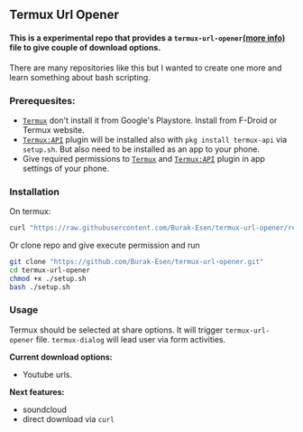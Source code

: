 
## Termux Url Opener

#### This is a experimental repo that provides a `termux-url-opener`[(more info)](https://wiki.termux.com/wiki/Intents_and_Hooks) file to give couple of download options.

There are many repositories like this but I wanted to create one more and learn something about bash scripting.

### Prerequesites:
- [`Termux`](https://f-droid.org/packages/com.termux.api/) don't install it from Google's Playstore. Install from F-Droid or Termux website.
- [`Termux:API`](https://f-droid.org/packages/com.termux.api/) plugin will be installed also with `pkg install termux-api` via `setup.sh`. But also need to be installed as an app to your phone.
- Give required permissions to [`Termux`](https://f-droid.org/packages/com.termux.api/) and [`Termux:API`](https://f-droid.org/packages/com.termux.api/) plugin in app settings of your phone.

### Installation

On termux:
```bash
curl "https://raw.githubusercontent.com/Burak-Esen/termux-url-opener/refs/heads/main/setup.sh" | bash
```

Or clone repo and give execute permission and run
```bash
git clone "https://github.com/Burak-Esen/termux-url-opener.git"
cd termux-url-opener
chmod +x ./setup.sh
bash ./setup.sh
```

### Usage

Termux should be selected at share options. It will trigger `termux-url-opener` file. `termux-dialog` will lead user via form activities.

**Current download options:**
- Youtube urls.

**Next features:**
- soundcloud
- direct download via `curl`
